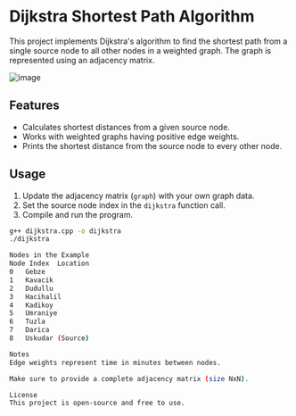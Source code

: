 # Dijkstra Shortest Path Algorithm

This project implements Dijkstra's algorithm to find the shortest path from a single source node to all other nodes in a weighted graph. The graph is represented using an adjacency matrix.

![image](https://github.com/user-attachments/assets/609568c6-cdb4-4485-89de-5e505a0043bc)

## Features

- Calculates shortest distances from a given source node.
- Works with weighted graphs having positive edge weights.
- Prints the shortest distance from the source node to every other node.

## Usage

1. Update the adjacency matrix (`graph`) with your own graph data.
2. Set the source node index in the `dijkstra` function call.
3. Compile and run the program.
```bash
g++ dijkstra.cpp -o dijkstra
./dijkstra

Nodes in the Example
Node Index	Location
0	Gebze
1	Kavacik
2	Dudullu
3	Hacihalil
4	Kadikoy
5	Umraniye
6	Tuzla
7	Darica
8	Uskudar (Source)

Notes
Edge weights represent time in minutes between nodes.

Make sure to provide a complete adjacency matrix (size NxN).

License
This project is open-source and free to use.




